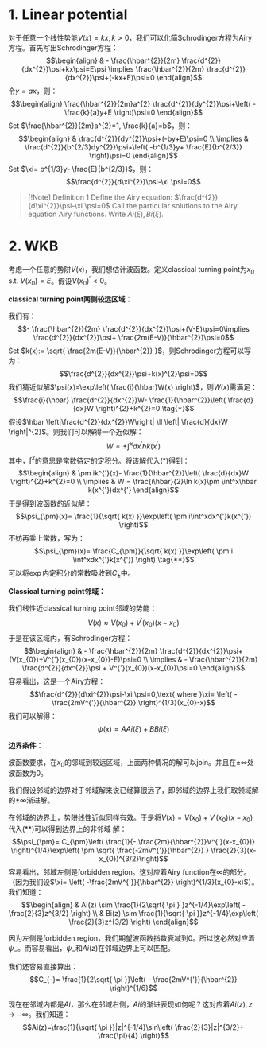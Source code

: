 # 1. Linear potential

对于任意一个线性势能$V(x)=kx,k>0$，我们可以化简Schrodinger方程为Airy方程。首先写出Schrodinger方程：
$$\begin{align}
 & - \frac{\hbar^{2}}{2m} \frac{d^{2}}{dx^{2}}\psi+kx\psi=E\psi \implies \frac{\hbar^{2}}{2m} \frac{d^{2}}{dx^{2}}\psi+(-kx+E)\psi=0
\end{align}$$
令$y = ax$，则：
$$\begin{align}
\frac{\hbar^{2}}{2m}a^{2} \frac{d^{2}}{dy^{2}}\psi+\left( -\frac{k}{a}y+E \right)\psi=0
\end{align}$$
Set $\frac{\hbar^{2}}{2m}a^{2}=1, \frac{k}{a}=b$，则：
$$\begin{align}
 & \frac{d^{2}}{dy^{2}}\psi+(-by+E)\psi=0 \\
 \implies &  \frac{d^{2}}{b^{2/3}dy^{2}}\psi+\left( -b^{1/3}y+ \frac{E}{b^{2/3}} \right)\psi=0
\end{align}$$
Set $\xi= b^{1/3}y- \frac{E}{b^{2/3}}$，则：
$$\frac{d^{2}}{d\xi^{2}}\psi-\xi \psi=0$$
>[!Note] Definition 1
>Define the Airy equation: $\frac{d^{2}}{d\xi^{2}}\psi-\xi \psi=0$
>Call the particular solutions to the Airy equation Airy functions. Write $Ai(\xi),Bi(\xi)$. 

# 2. WKB

考虑一个任意的势阱$V(x)$，我们想估计波函数。定义classical turning point为$x_{0}\text{ s.t. }V(x_{0})=E$。假设$V(x_{0})^{'}< 0$。

**classical turning point两侧较远区域：**

我们有：
$$- \frac{\hbar^{2}}{2m} \frac{d^{2}}{dx^{2}}\psi+(V-E)\psi=0\implies \frac{d^{2}}{dx^{2}}\psi+ \frac{2m(E-V)}{\hbar^{2}}\psi=0$$
Set $k(x):= \sqrt{ \frac{2m(E-V)}{\hbar^{2}} }$，则Schrodinger方程可以写为：
$$\frac{d^{2}}{dx^{2}}\psi+k(x)^{2}\psi=0$$
我们猜近似解$\psi(x)=\exp\left( \frac{i}{\hbar}W(x) \right)$，则$W(x)$需满足：
$$\frac{i}{\hbar} \frac{d^{2}}{dx^{2}}W- \frac{1}{\hbar^{2}}\left(  \frac{d}{dx}W \right)^{2}+k^{2}=0 \tag{*}$$
假设$\hbar \left|\frac{d^{2}}{dx^{2}}W\right| \ll \left| \frac{d}{dx}W \right|^{2}$。则我们可以解得一个近似解：
$$W= \pm \int^xdx^{'}\hbar k(x^{'}) $$
其中，$\int^x$的意思是常数待定的定积分。将该解代入$(*)$得到：
$$\begin{align}
 & \pm ik^{'}(x)- \frac{1}{\hbar^{2}}\left(  \frac{d}{dx}W \right)^{2}+k^{2}=0 \\
\implies & W =  \frac{i\hbar}{2}\ln k(x)\pm \int^x\hbar k(x^{'})dx^{'}
\end{align}$$
于是得到波函数的近似解：
$$\psi_{\pm}(x)= \frac{1}{\sqrt{ k(x) }}\exp\left(  \pm i\int^xdx^{'}k(x^{'}) \right)$$
不妨再乘上常数，写为：
$$\psi_{\pm}(x)= \frac{C_{\pm}}{\sqrt{ k(x) }}\exp\left( \pm i \int^xdx^{'}k(x^{'}) \right) \tag{**}$$
可以将$\exp$内定积分的常数吸收到$C_{\pm}$中。

**Classical turning point邻域：**

我们线性近classical turning point邻域的势能：
$$V(x)\approx V(x_{0})+V^{'}(x_{0})(x-x_{0})$$
于是在该区域内，有Schrodinger方程：
$$\begin{align}
 & - \frac{\hbar^{2}}{2m} \frac{d^{2}}{dx^{2}}\psi+(V(x_{0})+V^{'}(x_{0})(x-x_{0})-E)\psi=0 \\
\implies & - \frac{\hbar^{2}}{2m} \frac{d^{2}}{dx^{2}}\psi + V^{'}(x_{0})(x-x_{0})\psi=0
\end{align}$$
容易看出，这是一个Airy方程：
$$\frac{d^{2}}{d\xi^{2}}\psi-\xi \psi=0,\text{ where }\xi= \left(  -\frac{2mV^{'}}{\hbar^{2}} \right)^{1/3}(x_{0}-x)$$
我们可以解得：
$$\psi(x)=AAi(\xi)+BBi(\xi)$$

**边界条件：**

波函数要求，在$x_{0}$的邻域到较远区域，上面两种情况的解可以join。并且在$\pm \infty$处波函数为$0$。

我们假设邻域的边界对于邻域解来说已经算很远了，即邻域的边界上我们取领域解的$\pm \infty$渐进解。

在邻域的边界上，势阱线性近似同样有效。于是将$V(x)=V(x_{0})+V^{'}(x_{0})(x-x_{0})$代入$(* *)$可以得到边界上的非邻域 解：
$$\psi_{\pm}= C_{\pm}\left(  \frac{1}{- \frac{2m}{\hbar^{2}}V^{'}(x-x_{0})} \right)^{1/4}\exp\left( \pm \sqrt{ \frac{-2mV^{'}}{\hbar^{2}} } \frac{2}{3}(x-x_{0})^{3/2}\right)$$
容易看出，邻域左侧是forbidden region。这对应着Airy function在$\infty$的部分。（因为我们设$\xi= \left(  -\frac{2mV^{'}}{\hbar^{2}} \right)^{1/3}(x_{0}-x)$）。我们知道：
$$\begin{align}
 & Ai(z) \sim \frac{1}{2\sqrt{ \pi } }z^{-1/4}\exp\left( - \frac{2}{3}z^{3/2} \right) \\
 & Bi(z) \sim \frac{1}{\sqrt{ \pi }}z^{-1/4}\exp\left(  \frac{2}{3}z^{3/2} \right)
\end{align}$$

因为左侧是forbidden region，我们期望波函数指数衰减到$0$。所以这必然对应着$\psi_{-}$。而容易看出，$\psi_{-}$和$Ai(z)$在邻域边界上可以匹配。

我们还容易直接算出：
$$C_{-}= \frac{1}{2\sqrt{ \pi }}\left(  - \frac{2mV^{'}}{\hbar^{2}} \right)^{1/6}$$

现在在邻域内都是$Ai$，那么在邻域右侧，$Ai$的渐进表现如何呢？这对应着$Ai(z),z\rightarrow-\infty$。我们知道：
$$Ai(z)=\frac{1}{\sqrt{ \pi }}|z|^{-1/4}\sin\left( \frac{2}{3}|z|^{3/2}+ \frac{\pi}{4} \right)$$
